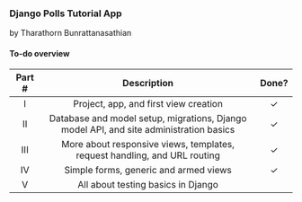 ### Django Polls Tutorial App
by Tharathorn Bunrattanasathian

#### To-do overview
|Part #     | Description|Done?|
|:---------:|:----------:|:---:|
|I| Project, app, and first view creation |✓|
|II| Database and model setup, migrations, Django model API, and site administration basics |✓|
|III| More about responsive views, templates, request handling, and URL routing |✓|
|IV| Simple forms, generic and armed views |✓|
|V| All about testing basics in Django  |   |
